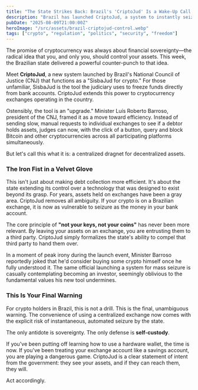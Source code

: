 ```yaml
---
title: "The State Strikes Back: Brazil's 'CriptoJud' Is a Wake-Up Call for Crypto Holders"
description: "Brazil has launched CriptoJud, a system to instantly seize crypto assets from exchanges. This isn't just modernization; it's a direct assault on financial sovereignty and a final warning: get your coins into self-custody."
pubDate: "2025-08-09T21:00:00Z"
heroImage: "/src/assets/brazil-criptojud-control.webp"
tags: ["crypto", "regulation", "politics", "security", "freedom"]
---
```


The promise of cryptocurrency was always about financial sovereignty—the radical idea that you, and only you, should control your assets. This week, the Brazilian state delivered a powerful counter-punch to that idea.

Meet **CriptoJud**, a new system launched by Brazil's National Council of Justice (CNJ) that functions as a "SisbaJud for crypto." For those unfamiliar, SisbaJud is the tool the judiciary uses to freeze funds directly from bank accounts. CriptoJud extends this power to cryptocurrency exchanges operating in the country.

Ostensibly, the tool is an "upgrade." Minister Luís Roberto Barroso, president of the CNJ, framed it as a move toward efficiency. Instead of sending slow, manual requests to individual exchanges to see if a debtor holds assets, judges can now, with the click of a button, query and block Bitcoin and other cryptocurrencies across all participating platforms simultaneously.

But let's call this what it is: a centralized dragnet for decentralized assets.

### The Iron Fist in a Velvet Glove

This isn't just about making debt collection more efficient. It's about the state extending its control over a technology that was designed to exist beyond its grasp. For years, assets held on exchanges have been a gray area. CriptoJud removes all ambiguity. If your crypto is on a Brazilian exchange, it is now as vulnerable to seizure as the money in your bank account.

The core principle of **"not your keys, not your coins"** has never been more relevant. By leaving your assets on an exchange, you are entrusting them to a third party. CriptoJud simply formalizes the state's ability to compel that third party to hand them over.

In a moment of peak irony during the launch event, Minister Barroso reportedly joked that he'd consider buying some crypto himself once he fully understood it. The same official launching a system for mass seizure is casually contemplating becoming an investor, seemingly oblivious to the fundamental values his new tool undermines.

### This Is Your Final Warning

For crypto holders in Brazil, this is not a drill. This is the final, unambiguous warning. The convenience of using a centralized exchange now comes with the explicit risk of instantaneous, automated seizure by the state.

The only antidote is sovereignty. The only defense is **self-custody**.

If you've been putting off learning how to use a hardware wallet, the time is now. If you've been treating your exchange account like a savings account, you are playing a dangerous game. CriptoJud is a clear statement of intent from the government: they see your assets, and if they can reach them, they will.

Act accordingly.
